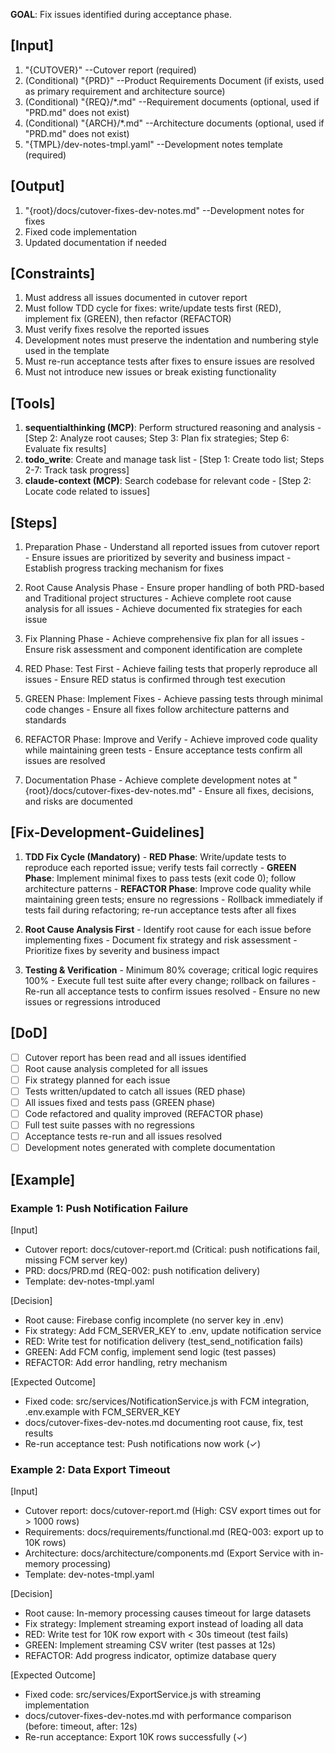 **GOAL**: Fix issues identified during acceptance phase.

## [Input]
  1. "{CUTOVER}" --Cutover report (required)
  2. (Conditional) "{PRD}" --Product Requirements Document (if exists, used as primary requirement and architecture source)
  3. (Conditional) "{REQ}/*.md" --Requirement documents (optional, used if "PRD.md" does not exist)
  4. (Conditional) "{ARCH}/*.md" --Architecture documents (optional, used if "PRD.md" does not exist)
  5. "{TMPL}/dev-notes-tmpl.yaml" --Development notes template (required)

## [Output]
  1. "{root}/docs/cutover-fixes-dev-notes.md" --Development notes for fixes
  2. Fixed code implementation
  3. Updated documentation if needed

## [Constraints]
  1. Must address all issues documented in cutover report
  2. Must follow TDD cycle for fixes: write/update tests first (RED), implement fix (GREEN), then refactor (REFACTOR)
  3. Must verify fixes resolve the reported issues
  4. Development notes must preserve the indentation and numbering style used in the template
  5. Must re-run acceptance tests after fixes to ensure issues are resolved
  6. Must not introduce new issues or break existing functionality

## [Tools]
  1. **sequentialthinking (MCP)**: Perform structured reasoning and analysis
    - [Step 2: Analyze root causes; Step 3: Plan fix strategies; Step 6: Evaluate fix results]
  2. **todo_write**: Create and manage task list
    - [Step 1: Create todo list; Steps 2-7: Track task progress]
  3. **claude-context (MCP)**: Search codebase for relevant code
    - [Step 2: Locate code related to issues]

## [Steps]
  1. Preparation Phase
    - Understand all reported issues from cutover report
    - Ensure issues are prioritized by severity and business impact
    - Establish progress tracking mechanism for fixes

  2. Root Cause Analysis Phase
    - Ensure proper handling of both PRD-based and Traditional project structures
    - Achieve complete root cause analysis for all issues
    - Achieve documented fix strategies for each issue

  3. Fix Planning Phase
    - Achieve comprehensive fix plan for all issues
    - Ensure risk assessment and component identification are complete

  4. RED Phase: Test First
    - Achieve failing tests that properly reproduce all issues
    - Ensure RED status is confirmed through test execution

  5. GREEN Phase: Implement Fixes
    - Achieve passing tests through minimal code changes
    - Ensure all fixes follow architecture patterns and standards

  6. REFACTOR Phase: Improve and Verify
    - Achieve improved code quality while maintaining green tests
    - Ensure acceptance tests confirm all issues are resolved

  7. Documentation Phase
    - Achieve complete development notes at "{root}/docs/cutover-fixes-dev-notes.md"
    - Ensure all fixes, decisions, and risks are documented

## [Fix-Development-Guidelines]
  1. **TDD Fix Cycle (Mandatory)**
    - **RED Phase**: Write/update tests to reproduce each reported issue; verify tests fail correctly
    - **GREEN Phase**: Implement minimal fixes to pass tests (exit code 0); follow architecture patterns
    - **REFACTOR Phase**: Improve code quality while maintaining green tests; ensure no regressions
    - Rollback immediately if tests fail during refactoring; re-run acceptance tests after all fixes
  
  2. **Root Cause Analysis First**
    - Identify root cause for each issue before implementing fixes
    - Document fix strategy and risk assessment
    - Prioritize fixes by severity and business impact
  
  3. **Testing & Verification**
    - Minimum 80% coverage; critical logic requires 100%
    - Execute full test suite after every change; rollback on failures
    - Re-run all acceptance tests to confirm issues resolved
    - Ensure no new issues or regressions introduced

## [DoD]
  - [ ] Cutover report has been read and all issues identified
  - [ ] Root cause analysis completed for all issues
  - [ ] Fix strategy planned for each issue
  - [ ] Tests written/updated to catch all issues (RED phase)
  - [ ] All issues fixed and tests pass (GREEN phase)
  - [ ] Code refactored and quality improved (REFACTOR phase)
  - [ ] Full test suite passes with no regressions
  - [ ] Acceptance tests re-run and all issues resolved
  - [ ] Development notes generated with complete documentation

## [Example]

### Example 1: Push Notification Failure
[Input]
- Cutover report: docs/cutover-report.md (Critical: push notifications fail, missing FCM server key)
- PRD: docs/PRD.md (REQ-002: push notification delivery)
- Template: dev-notes-tmpl.yaml

[Decision]
- Root cause: Firebase config incomplete (no server key in .env)
- Fix strategy: Add FCM_SERVER_KEY to .env, update notification service
- RED: Write test for notification delivery (test_send_notification fails)
- GREEN: Add FCM config, implement send logic (test passes)
- REFACTOR: Add error handling, retry mechanism

[Expected Outcome]
- Fixed code: src/services/NotificationService.js with FCM integration, .env.example with FCM_SERVER_KEY
- docs/cutover-fixes-dev-notes.md documenting root cause, fix, test results
- Re-run acceptance test: Push notifications now work (✓)

### Example 2: Data Export Timeout
[Input]
- Cutover report: docs/cutover-report.md (High: CSV export times out for > 1000 rows)
- Requirements: docs/requirements/functional.md (REQ-003: export up to 10K rows)
- Architecture: docs/architecture/components.md (Export Service with in-memory processing)
- Template: dev-notes-tmpl.yaml

[Decision]
- Root cause: In-memory processing causes timeout for large datasets
- Fix strategy: Implement streaming export instead of loading all data
- RED: Write test for 10K row export with < 30s timeout (test fails)
- GREEN: Implement streaming CSV writer (test passes at 12s)
- REFACTOR: Add progress indicator, optimize database query

[Expected Outcome]
- Fixed code: src/services/ExportService.js with streaming implementation
- docs/cutover-fixes-dev-notes.md with performance comparison (before: timeout, after: 12s)
- Re-run acceptance: Export 10K rows successfully (✓)

